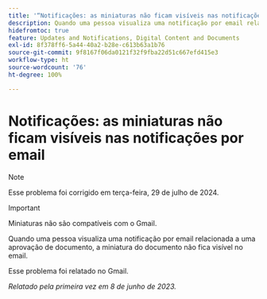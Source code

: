```yaml
---
title: '“Notificações: as miniaturas não ficam visíveis nas notificações por email”'
description: Quando uma pessoa visualiza uma notificação por email relacionada a uma aprovação de documento, a miniatura do documento não fica visível no email.
hidefromtoc: true
feature: Updates and Notifications, Digital Content and Documents
exl-id: 8f378ff6-5a44-40a2-b28e-c613b63a1b76
source-git-commit: 9f8167f06da0121f32f9fba22d51c667efd415e3
workflow-type: ht
source-wordcount: '76'
ht-degree: 100%

---
```


# Notificações: as miniaturas não ficam visíveis nas notificações por email

>[!NOTE]
>
>Esse problema foi corrigido em terça-feira, 29 de julho de 2024.

>[!IMPORTANT]
>
>Miniaturas não são compatíveis com o Gmail.

Quando uma pessoa visualiza uma notificação por email relacionada a uma aprovação de documento, a miniatura do documento não fica visível no email.

Esse problema foi relatado no Gmail.

_Relatado pela primeira vez em 8 de junho de 2023._
